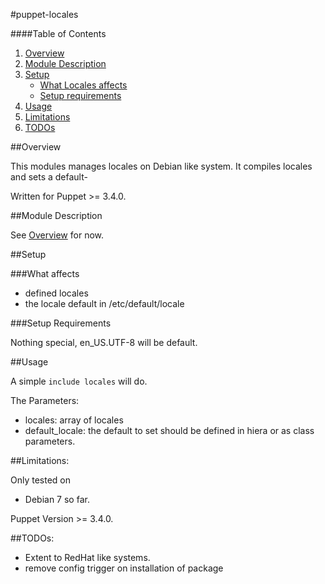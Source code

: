 #puppet-locales

####Table of Contents

1. [Overview](#overview)
2. [Module Description](#module-description)
3. [Setup](#setup)
    * [What Locales affects](#what-locales-affects)
    * [Setup requirements](#setup-requirements)
4. [Usage](#usage)
5. [Limitations](#limitations)
6. [TODOs](#todos)

##Overview

This modules manages locales on Debian like system. It compiles locales and sets a default-

Written for Puppet >= 3.4.0.

##Module Description

See [Overview](#overview) for now.

##Setup

###What  affects

* defined locales
* the locale default in /etc/default/locale

###Setup Requirements

Nothing special, en_US.UTF-8 will be default.
	
##Usage

A simple `include locales` will do.

The Parameters:
* locales: array of locales
* default_locale: the default to set
should be defined in hiera or as class parameters.

##Limitations:

Only tested on 
* Debian 7
so far.

Puppet Version >= 3.4.0.

##TODOs:

* Extent to RedHat like systems.
* remove config trigger on installation of package
